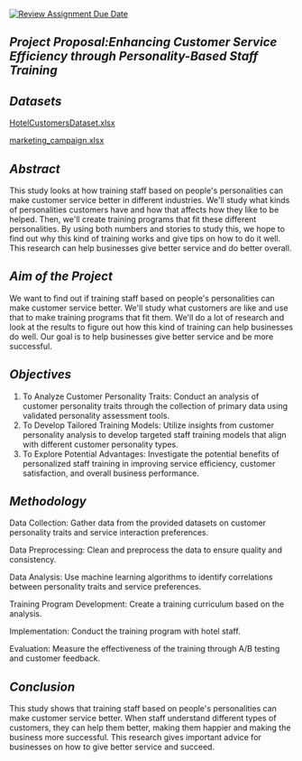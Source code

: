 [![Review Assignment Due Date](https://classroom.github.com/assets/deadline-readme-button-24ddc0f5d75046c5622901739e7c5dd533143b0c8e959d652212380cedb1ea36.svg)](https://classroom.github.com/a/N24Xct0L)

  ## *Project Proposal:Enhancing Customer Service Efficiency through Personality-Based Staff Training*
  
  ## *Datasets*
  [HotelCustomersDataset.xlsx](https://github.com/BILGI-IE-423/ie423-2024-termproject-neuralnetworkninjas/files/15154842/HotelCustomersDataset.xlsx)
  
  [marketing_campaign.xlsx](https://github.com/BILGI-IE-423/ie423-2024-termproject-neuralnetworkninjas/files/15154844/marketing_campaign.xlsx)

  ## *Abstract*

This study looks at how training staff based on people's personalities can make customer service better in different industries. We'll study what kinds of personalities customers have and how that affects how they like to be helped. Then, we'll create training programs that fit these different personalities. By using both numbers and stories to study this, we hope to find out why this kind of training works and give tips on how to do it well. This research can help businesses give better service and do better overall.

  ## *Aim of the Project*

We want to find out if training staff based on people's personalities can make customer service better. We'll study what customers are like and use that to make training programs that fit them. We'll do a lot of research and look at the results to figure out how this kind of training can help businesses do well. Our goal is to help businesses give better service and be more successful.

  ## *Objectives*
1. To Analyze Customer Personality Traits: Conduct an analysis of customer personality traits through the collection of primary data using validated personality assessment tools.
2. To Develop Tailored Training Models: Utilize insights from customer personality analysis to develop targeted staff training models that align with different customer personality types.
3. To Explore Potential Advantages: Investigate the potential benefits of personalized staff training in improving service efficiency, customer satisfaction, and overall business performance.

 ## *Methodology*

Data Collection: Gather data from the provided datasets on customer personality traits and service interaction preferences.

Data Preprocessing: Clean and preprocess the data to ensure quality and consistency.

Data Analysis: Use machine learning algorithms to identify correlations between personality traits and service preferences.

Training Program Development: Create a training curriculum based on the analysis.

Implementation: Conduct the training program with hotel staff.

Evaluation: Measure the effectiveness of the training through A/B testing and customer feedback.


  ## *Conclusion*

This study shows that training staff based on people's personalities can make customer service better. When staff understand different types of customers, they can help them better, making them happier and making the business more successful. This research gives important advice for businesses on how to give better service and succeed.
